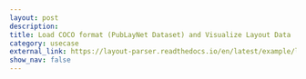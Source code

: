 ```yaml
---
layout: post
description:   
title: Load COCO format (PubLayNet Dataset) and Visualize Layout Data
category: usecase
external_link: https://layout-parser.readthedocs.io/en/latest/example/load_coco/index.html
show_nav: false
---
```

